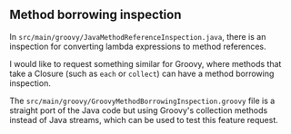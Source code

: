 ## Method borrowing inspection
In `src/main/groovy/JavaMethodReferenceInspection.java`, there is an inspection for converting lambda expressions
to method references.

I would like to request something similar for Groovy, where methods that take a Closure (such as `each` or `collect`)
can have a method borrowing inspection.

The `src/main/groovy/GroovyMethodBorrowingInspection.groovy` file is a straight port of the Java code but using
Groovy's collection methods instead of Java streams, which can be used to test this feature request.

